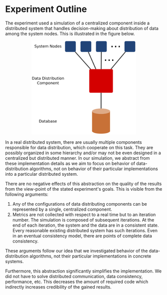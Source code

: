 # Experiment Outline

The experiment used a simulation of a centralized component inside a distributed system that handles
decision-making about distribution of data among the system nodes. This is illustrated in the figure
below.

<p align="center"><img alt="Basic System Illustration" src="./basic_system_illustration.png" height="300" /></p>

In a real distributed system, there are usually multiple components responsible for data distribution,
which cooperate on this task. They are possibly organized in some hierarchy and/or may not be even designed
in a centralized but distributed manner. In our simulation, we abstract from these implementation details as
we aim to focus on behavior of data-distribution algorithms, not on behavior of their particular
implementations into a particular distributed system.

There are no negative effects of this abstraction on the quality of the results from the view-point of the
stated experiment's goals. This is visible from the following arguments:
1. Any of the configurations of data distributing components can be represented by a single, centralized
   component.
2. Metrics are not collected with respect to a real time but to an iteration number. The simulation is
   composed of subsequent iterations. At the end of each iteration, the system and the data are in a
   consistent state. Every reasonable existing distributed system has such iterations. Even in an eventual
   consistency model, there are points of complete data consistency.

These arguments follow our idea that we investigated behavior of the data-distribution algorithms, not
their particular implementations in concrete systems.

Furthermore, this abstraction significantly simplifies the implementation. We did not have to
solve distributed communication, data consistency, performance, etc. This decreases the amount
of required code which indirectly increases credibility of the gained results.
